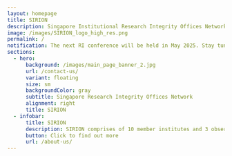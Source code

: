 ```yaml
---
layout: homepage
title: SIRION
description: Singapore Institutional Research Integrity Offices Network
image: /images/SIRION_logo_high_res.png
permalink: /
notification: The next RI conference will be held in May 2025. Stay tuned to find out more!
sections:
  - hero:
      background: /images/main_page_banner_2.jpg
      url: /contact-us/
      variant: floating
      size: sm
      backgroundColor: gray
      subtitle: Singapore Research Integrity Offices Network
      alignment: right
      title: SIRION
  - infobar:
      title: SIRION
      description: SIRION comprises of 10 member institutes and 3 observer institutes
      button: Click to find out more
      url: /about-us/
---
```

